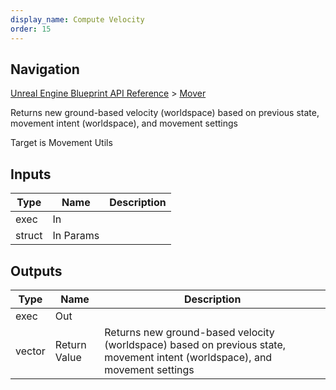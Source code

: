 ```yaml
---
display_name: Compute Velocity
order: 15
---
```

## Navigation

[Unreal Engine Blueprint API Reference](https://dev.epicgames.com/documentation/en-us/unreal-engine/BlueprintAPI) > [Mover](https://dev.epicgames.com/documentation/en-us/unreal-engine/BlueprintAPI/Mover)

Returns new ground-based velocity (worldspace) based on previous state, movement intent (worldspace), and movement settings

Target is Movement Utils

## Inputs

| Type | Name | Description |
| --- | --- | --- |
| exec | In |  |
| struct | In Params |  |

## Outputs

| Type | Name | Description |
| --- | --- | --- |
| exec | Out |  |
| vector | Return Value | Returns new ground-based velocity (worldspace) based on previous state, movement intent (worldspace), and movement settings |
